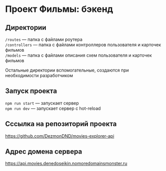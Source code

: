 # Проект Фильмы: бэкенд



## Директории

`/routes` — папка с файлами роутера  
`/controllers` — папка с файлами контроллеров пользователя и карточек фильмов   
`/models` — папка с файлами описания схем пользователя и карточек фильмов  
  
Остальные директории вспомогательные, создаются при необходимости разработчиком

## Запуск проекта

`npm run start` — запускает сервер   
`npm run dev` — запускает сервер с hot-reload

## Сссылка на репозиторий проекта

https://github.com/DezmonDND/movies-explorer-api

## Адрес домена сервера

https://api.movies.denedoseikin.nomoredomainsmonster.ru
